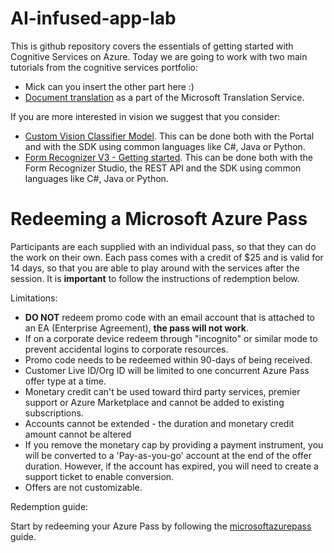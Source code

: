 # AI-infused-app-lab

This is github repository covers the essentials of getting started with Cognitive Services on Azure. Today we are going to work with two main tutorials from the cognitive services portfolio: 
- Mick can you insert the other part here :)
- [Document translation](https://github.com/iMicknl/ai-infused-app-lab/blob/main/DocumentTranslation.md) as a part of the Microsoft Translation Service.

If you are more interested in vision we suggest that you consider: 
- [Custom Vision Classifier Model](https://docs.microsoft.com/en-us/azure/cognitive-services/custom-vision-service/getting-started-build-a-classifier). This can be done both with the Portal and with the SDK using common languages like C#, Java or Python.
- [Form Recognizer V3 - Getting started](https://docs.microsoft.com/en-us/azure/applied-ai-services/form-recognizer/quickstarts/try-v3-form-recognizer-studio). This can be done both with the Form Recognizer Studio, the REST API and the SDK using common languages like C#, Java or Python.

# Redeeming a Microsoft Azure Pass

Participants are each supplied with an individual pass, so that they can do the work on their own. Each pass comes with a credit of $25 and is valid for 14 days, so that you are able to play around with the services after the session. It is **important** to follow the instructions of redemption below. 

Limitations:
- **DO NOT** redeem promo code with an email account that is attached to an EA (Enterprise Agreement), **the pass will not work**.
- If on a corporate device redeem through "incognito" or similar mode to prevent accidental logins to corporate resources.
- Promo code needs to be redeemed within 90-days of being received.
- Customer Live ID/Org ID will be limited to one concurrent Azure Pass offer type at a time.
- Monetary credit can't be used toward third party services, premier support or Azure Marketplace and cannot be added to existing subscriptions.
- Accounts cannot be extended - the duration and monetary credit amount cannot be altered
- If you remove the monetary cap by providing a payment instrument, you will be converted to a 'Pay-as-you-go' account at the end of the offer duration. However, if the account has expired, you will need to create a support ticket to enable conversion.
- Offers are not customizable.

Redemption guide:

Start by redeeming your Azure Pass by following the [microsoftazurepass](https://www.microsoftazurepass.com/Home/HowTo?Length=5) guide. 